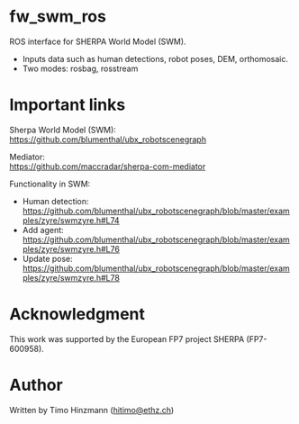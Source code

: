 # fw_swm_ros
ROS interface for SHERPA World Model (SWM). 

* Inputs data such as human detections, robot poses, DEM, orthomosaic.
* Two modes: rosbag, rosstream

# Important links

Sherpa World Model (SWM): <br>
https://github.com/blumenthal/ubx_robotscenegraph

Mediator: <br>
https://github.com/maccradar/sherpa-com-mediator

Functionality in SWM:
- Human detection: https://github.com/blumenthal/ubx_robotscenegraph/blob/master/examples/zyre/swmzyre.h#L74
- Add agent: https://github.com/blumenthal/ubx_robotscenegraph/blob/master/examples/zyre/swmzyre.h#L76
- Update pose: https://github.com/blumenthal/ubx_robotscenegraph/blob/master/examples/zyre/swmzyre.h#L78

# Acknowledgment
This work was supported by the European FP7 project SHERPA (FP7-600958).

# Author
Written by Timo Hinzmann (hitimo@ethz.ch)
